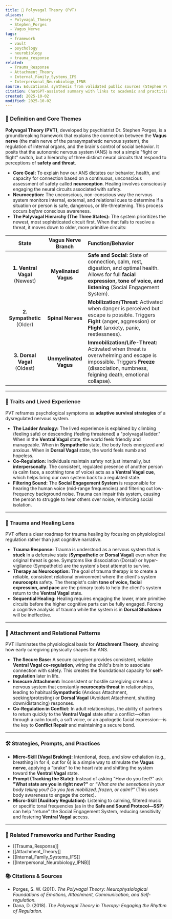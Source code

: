 ```yaml
---
title: 🐻 Polyvagal Theory (PVT)
aliases:
  - Polyvagal_Theory
  - Stephen_Porges
  - Vagus_Nerve
tags:
  - framework
  - vault
  - psychology
  - neurobiology
  - trauma_response
related:
  - Trauma_Response
  - Attachment_Theory
  - Internal_Family_Systems_IFS
  - Interpersonal_Neurobiology_IPNB
source: Educational synthesis from validated public sources (Stephen Porges's model)
citation: ChatGPT-assisted summary with links to academic and practitioner materials
created: 2025-10-02
modified: 2025-10-02
---
```


<!-- @format -->

### 🧠 Definition and Core Themes

**Polyvagal Theory (PVT)**, developed by psychiatrist Dr. Stephen Porges, is a groundbreaking framework that explains the connection between the **Vagus nerve** (the main nerve of the parasympathetic nervous system), the regulation of internal organs, and the brain's control of social behavior. It posits that the autonomic nervous system (ANS) is not a simple "fight or flight" switch, but a hierarchy of three distinct neural circuits that respond to perceptions of **safety and threat**.

- **Core Goal:** To explain how our ANS dictates our behavior, health, and capacity for connection based on a continuous, unconscious assessment of safety called **neuroception**. Healing involves consciously engaging the neural circuits associated with safety.
- **Neuroception:** The unconscious, non-conscious way the nervous system monitors internal, external, and relational cues to determine if a situation or person is safe, dangerous, or life-threatening. This process occurs _before_ conscious awareness.
- **The Polyvagal Hierarchy (The Three States):** The system prioritizes the newest, most sophisticated circuit first. When that fails to resolve a threat, it moves down to older, more primitive circuits:

|             State             |   Vagus Nerve Branch   | Function/Behavior                                                                                                                                                                    |
| :---------------------------: | :--------------------: | :----------------------------------------------------------------------------------------------------------------------------------------------------------------------------------- |
| **1. Ventral Vagal** (Newest) |  **Myelinated Vagus**  | **Safe and Social:** State of connection, calm, rest, digestion, and optimal health. Allows for full **facial expression, tone of voice, and listening** (Social Engagement System). |
|  **2. Sympathetic** (Older)   |   **Spinal Nerves**    | **Mobilization/Threat:** Activated when danger is perceived but escape is possible. Triggers **Fight** (anger, aggression) or **Flight** (anxiety, panic, restlessness).             |
| **3. Dorsal Vagal** (Oldest)  | **Unmyelinated Vagus** | **Immobilization/Life-Threat:** Activated when threat is overwhelming and escape is impossible. Triggers **Freeze** (dissociation, numbness, feigning death, emotional collapse).    |

---

### 🌿 Traits and Lived Experience

PVT reframes psychological symptoms as **adaptive survival strategies** of a dysregulated nervous system.

- **The Ladder Analogy:** The lived experience is explained by climbing (feeling safe) or descending (feeling threatened) a "polyvagal ladder." When in the **Ventral Vagal** state, the world feels friendly and manageable. When in **Sympathetic** state, the body feels energized and anxious. When in **Dorsal Vagal** state, the world feels numb and hopeless.
- **Co-Regulation:** Individuals maintain safety not just internally, but **interpersonally**. The consistent, regulated presence of another person (a calm face, a soothing tone of voice) acts as a **Ventral Vagal cue**, which helps bring our own system back to a regulated state.
- **Filtering Sound:** The **Social Engagement System** is responsible for hearing the human voice (mid-range frequencies) and filtering out low-frequency background noise. Trauma can impair this system, causing the person to struggle to hear others over noise, reinforcing social isolation.

---

### 🧠 Trauma and Healing Lens

PVT offers a clear roadmap for trauma healing by focusing on physiological regulation rather than just cognitive narrative.

- **Trauma Response:** Trauma is understood as a nervous system that is **stuck** in a defensive state (**Sympathetic** or **Dorsal Vagal**) even when the original threat is gone. Symptoms like dissociation (Dorsal) or hyper-vigilance (Sympathetic) are the system's best attempt to survive.
- **Therapy as Neuroception:** The goal of trauma therapy is to create a reliable, consistent relational environment where the client's system **neurocepts** safety. The therapist's calm **tone of voice, facial expression, and pace** are the primary tools to help the client's system return to the **Ventral Vagal** state.
- **Sequential Healing:** Healing requires engaging the lower, more primitive circuits before the higher cognitive parts can be fully engaged. Forcing a cognitive analysis of trauma while the system is in **Dorsal Shutdown** will be ineffective.

---

### 💞 Attachment and Relational Patterns

PVT illuminates the physiological basis for **Attachment Theory**, showing how early caregiving physically shapes the ANS.

- **The Secure Base:** A secure caregiver provides consistent, reliable **Ventral Vagal co-regulation**, wiring the child's brain to associate connection with safety. This creates the foundational capacity for **self-regulation** later in life.
- **Insecure Attachment:** Inconsistent or hostile caregiving creates a nervous system that constantly **neurocepts threat** in relationships, leading to habitual **Sympathetic** (Anxious Attachment, seeking/protesting) or **Dorsal Vagal** (Avoidant Attachment, shutting down/distancing) responses.
- **Co-Regulation in Conflict:** In adult relationships, the ability of partners to return quickly to the **Ventral Vagal** state after a conflict—often through a calm touch, a soft voice, or an apologetic facial expression—is the key to **Conflict Repair** and maintaining a secure bond.

---

### 🛠️ Strategies, Prompts, and Practices

- **Micro-Skill (Vagal Braking):** Intentional, deep, and slow exhalation (e.g., breathing in for 4, out for 6) is a simple way to stimulate the **Vagus nerve**, applying a "brake" to the heart rate and shifting the system toward the **Ventral Vagal** state.
- **Prompt (Tracking the State):** Instead of asking "How do you feel?" ask **"What state are you in right now?"** or _"What are the sensations in your body telling you? Do you feel mobilized, frozen, or calm?"_ (This uses body awareness to engage the cortex).
- **Micro-Skill (Auditory Regulation):** Listening to calming, filtered music or specific tonal frequencies (as in the **Safe and Sound Protocol—SSP**) can help "retune" the Social Engagement System, reducing sensitivity and fostering **Ventral Vagal** access.

---

### 🔗 Related Frameworks and Further Reading

- [[Trauma_Response]]
- [[Attachment_Theory]]
- [[Internal_Family_Systems_IFS]]
- [[Interpersonal_Neurobiology_IPNB]]

### 📚 Citations & Sources

- Porges, S. W. (2011). _The Polyvagal Theory: Neurophysiological Foundations of Emotions, Attachment, Communication, and Self-regulation._
- Dana, D. (2018). _The Polyvagal Theory in Therapy: Engaging the Rhythm of Regulation._
